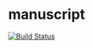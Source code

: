 # manuscript

[![Build Status](https://travis-ci.org/candYgene/manuscript.svg?branch=master)](https://travis-ci.org/candYgene/manuscript)
